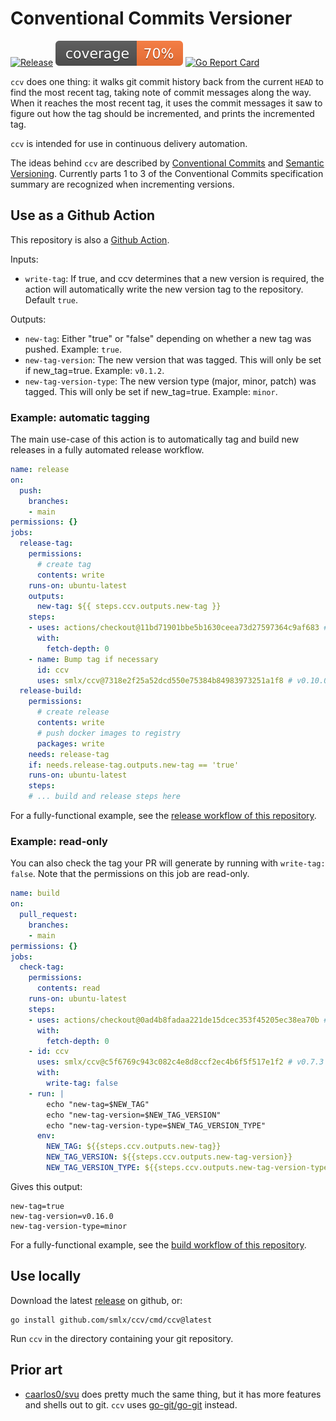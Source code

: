# Conventional Commits Versioner

[![Release](https://github.com/smlx/ccv/actions/workflows/release.yaml/badge.svg)](https://github.com/smlx/ccv/actions/workflows/release.yaml)
[![coverage](https://raw.githubusercontent.com/smlx/ccv/badges/.badges/main/coverage.svg)](https://github.com/smlx/ccv/actions/workflows/coverage.yaml)
[![Go Report Card](https://goreportcard.com/badge/github.com/smlx/ccv)](https://goreportcard.com/report/github.com/smlx/ccv)

`ccv` does one thing: it walks git commit history back from the current `HEAD` to find the most recent tag, taking note of commit messages along the way.
When it reaches the most recent tag, it uses the commit messages it saw to figure out how the tag should be incremented, and prints the incremented tag.

`ccv` is intended for use in continuous delivery automation.

The ideas behind `ccv` are described by [Conventional Commits](https://www.conventionalcommits.org/) and [Semantic Versioning](https://semver.org/). Currently parts 1 to 3 of the Conventional Commits specification summary are recognized when incrementing versions.

## Use as a Github Action

This repository is also a [Github Action](https://docs.github.com/en/actions).

Inputs:

* `write-tag`: If true, and ccv determines that a new version is required, the action will automatically write the new version tag to the repository. Default `true`.

Outputs:

* `new-tag`: Either "true" or "false" depending on whether a new tag was pushed. Example: `true`.
* `new-tag-version`: The new version that was tagged. This will only be set if new_tag=true. Example: `v0.1.2`.
* `new-tag-version-type`: The new version type (major, minor, patch) was tagged. This will only be set if new_tag=true. Example: `minor`.

### Example: automatic tagging

The main use-case of this action is to automatically tag and build new releases in a fully automated release workflow.

```yaml
name: release
on:
  push:
    branches:
    - main
permissions: {}
jobs:
  release-tag:
    permissions:
      # create tag
      contents: write
    runs-on: ubuntu-latest
    outputs:
      new-tag: ${{ steps.ccv.outputs.new-tag }}
    steps:
    - uses: actions/checkout@11bd71901bbe5b1630ceea73d27597364c9af683 # v4.2.2
      with:
        fetch-depth: 0
    - name: Bump tag if necessary
      id: ccv
      uses: smlx/ccv@7318e2f25a52dcd550e75384b84983973251a1f8 # v0.10.0
  release-build:
    permissions:
      # create release
      contents: write
      # push docker images to registry
      packages: write
    needs: release-tag
    if: needs.release-tag.outputs.new-tag == 'true'
    runs-on: ubuntu-latest
    steps:
    # ... build and release steps here
```

For a fully-functional example, see the [release workflow of this repository](https://github.com/smlx/ccv/blob/main/.github/workflows/release.yaml).

### Example: read-only

You can also check the tag your PR will generate by running with `write-tag: false`. Note that the permissions on this job are read-only.

```yaml
name: build
on:
  pull_request:
    branches:
    - main
permissions: {}
jobs:
  check-tag:
    permissions:
      contents: read
    runs-on: ubuntu-latest
    steps:
    - uses: actions/checkout@0ad4b8fadaa221de15dcec353f45205ec38ea70b # v4.1.4
      with:
        fetch-depth: 0
    - id: ccv
      uses: smlx/ccv@c5f6769c943c082c4e8d8ccf2ec4b6f5f517e1f2 # v0.7.3
      with:
        write-tag: false
    - run: |
        echo "new-tag=$NEW_TAG"
        echo "new-tag-version=$NEW_TAG_VERSION"
        echo "new-tag-version-type=$NEW_TAG_VERSION_TYPE"
      env:
        NEW_TAG: ${{steps.ccv.outputs.new-tag}}
        NEW_TAG_VERSION: ${{steps.ccv.outputs.new-tag-version}}
        NEW_TAG_VERSION_TYPE: ${{steps.ccv.outputs.new-tag-version-type}}
```

Gives this output:

```
new-tag=true
new-tag-version=v0.16.0
new-tag-version-type=minor
```

For a fully-functional example, see the [build workflow of this repository](https://github.com/smlx/ccv/blob/main/.github/workflows/build.yaml).

## Use locally

Download the latest [release](https://github.com/smlx/ccv/releases) on github, or:

```
go install github.com/smlx/ccv/cmd/ccv@latest
```

Run `ccv` in the directory containing your git repository.

## Prior art

* [caarlos0/svu](https://github.com/caarlos0/svu) does pretty much the same thing, but it has more features and shells out to git. `ccv` uses [go-git/go-git](https://github.com/go-git/go-git) instead.
